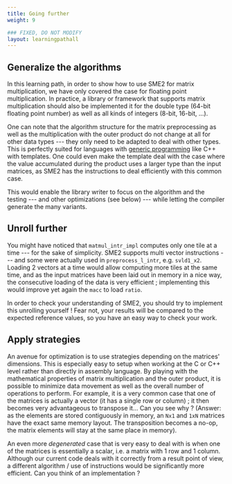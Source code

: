 ```yaml
---
title: Going further
weight: 9

### FIXED, DO NOT MODIFY
layout: learningpathall
---
```


## Generalize the algorithms

In this learning path, in order to show how to use SME2 for matrix
multiplication, we have only covered the case for floating point multiplication.
In practice, a library or framework that supports matrix multiplication should
also be implemented it for the double type (64-bit floating point number) as
well as all kinds of integers (8-bit, 16-bit, ...).

One can note that the algorithm structure for the matrix preprocessing as well
as the multiplication with the outer product do not change at all for other data
types --- they only need to be adapted to deal with other types. This is
perfectly suited for languages with [generic
programming](https://en.wikipedia.org/wiki/Generic_programming) like C++ with
templates. One could even make the template deal with the case where the value
accumulated during the product uses a larger type than the input matrices, as
SME2 has the instructions to deal efficiently with this common case.

This would enable the library writer to focus on the algorithm and the testing
--- and other optimizations (see below) --- while letting the compiler generate
the many variants.

## Unroll further

You might have noticed that ``matmul_intr_impl`` computes only one tile at a
time --- for the sake of simplicity. SME2 supports multi vector instructions ---
and some were actually used in ``preprocess_l_intr``, e.g. ``svld1_x2``. Loading
2 vectors at a time would allow computing more tiles at the same time, and as the
input matrices have been laid out in memory in a nice way, the consecutive
loading of the data is very efficient ; implementing this would improve yet
again the ``macc`` to load ``ratio``.

In order to check your understanding of SME2, you should try to implement this
unrolling yourself ! Fear not, your results will be compared to the expected
reference values, so you have an easy way to check your work.

## Apply strategies

An avenue for optimization is to use strategies depending on the matrices'
dimensions. This is especially easy to setup when working at the C or C++ level
rather than directly in assembly language. By playing with the mathematical
properties of matrix multiplication and the outer product, it is possible to
minimize data movement as well as the overall number of operations to perform.
For example, it is a very common case that one of the matrices is actually a
vector (it has a single row or column) ; it then becomes very advantageous to
transpose it... Can you see why ? (Answer: as the elements are stored
contiguously in memory, an ``Nx1`` and ``1xN`` matrices have the exact same
memory layout. The transposition becomes a no-op, the matrix elements will stay
at the same place in memory).

An even more *degenerated* case that is very easy to deal with is when one of
the matrices is essentially a scalar, i.e. a matrix with 1 row and 1 column.
Although our current code deals with it correctly from a result point of view, a
different algorithm / use of instructions would be significantly more efficient.
Can you think of an implementation ?
